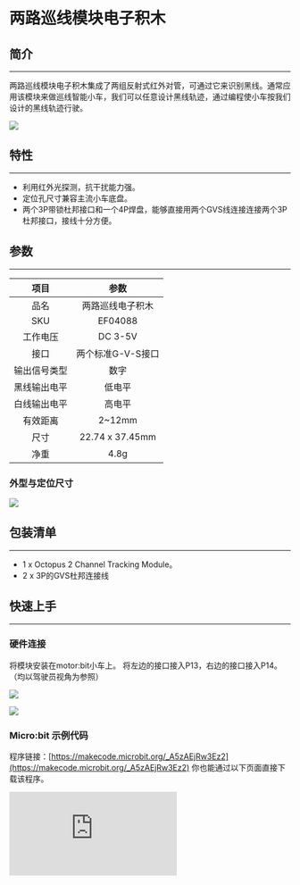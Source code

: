 # 两路巡线模块电子积木

## 简介
---
两路巡线模块电子积木集成了两组反射式红外对管，可通过它来识别黑线。通常应用该模块来做巡线智能小车，我们可以任意设计黑线轨迹，通过编程使小车按我们设计的黑线轨迹行驶。

![](https://wiki-media-ef.oss-cn-hongkong.aliyuncs.com//images/04088_01.png)

## 特性
---
- 利用红外光探测，抗干扰能力强。
- 定位孔尺寸兼容主流小车底盘。
- 两个3P带锁杜邦接口和一个4P焊盘，能够直接用两个GVS线连接连接两个3P杜邦接口，接线十分方便。

## 参数
---

项目 | 参数
:-: | :-:
品名|两路巡线电子积木
SKU|EF04088
工作电压|DC 3-5V
接口|两个标准G-V-S接口
输出信号类型|数字
黑线输出电平|低电平
白线输出电平|高电平
有效距离|2~12mm
尺寸|22.74 x 37.45mm
净重|4.8g

### 外型与定位尺寸
![](https://wiki-media-ef.oss-cn-hongkong.aliyuncs.com//images/u76NzbX.png)

## 包装清单
---
- 1 x Octopus 2 Channel Tracking Module。
- 2 x 3P的GVS杜邦连接线

## 快速上手
---
### 硬件连接
将模块安装在motor:bit小车上。
将左边的接口接入P13，右边的接口接入P14。（均以驾驶员视角为参照）

![](https://wiki-media-ef.oss-cn-hongkong.aliyuncs.com//images/iNdkjrq.jpg)

![](https://wiki-media-ef.oss-cn-hongkong.aliyuncs.com//images/Y7tolMD.jpg)

### Micro:bit 示例代码
程序链接：[https://makecode.microbit.org/_A5zAEjRw3Ez2](https://makecode.microbit.org/_A5zAEjRw3Ez2)
你也能通过以下页面直接下载该程序。
<div
    style={{
        position: 'relative',
        paddingBottom: '60%',
        overflow: 'hidden',
    }}
>
    <iframe
        src="https://makecode.microbit.org/_A5zAEjRw3Ez2"
        frameborder="0"
        sandbox="allow-popups allow-forms allow-scripts allow-same-origin"
        style={{
            position: 'absolute',
            width: '100%',
            height: '100%',
        }}
    />
</div>

### 结果
将小车放在黑线轨迹上，打开开关，小车便沿着黑线轨迹行驶。


## Python 编程

### 步骤 1
下载压缩包并解压[Octopus_MicroPython-master](https://github.com/lionyhw/Octopus_MicroPython/archive/master.zip)
打开[Python editor](https://python.microbit.org/v/2.0)

![](https://wiki-media-ef.oss-cn-hongkong.aliyuncs.com//images/05001_07.png)

为了给双路巡线模块编程，我们需要添加tracking.py。点击Load/Save，然后点击Show Files（1）下拉菜单，再点击Add file在本地找到下载并解压完成的Octopus_MicroPython-master文件夹，从中选择tracking.py添加进来。

![](https://wiki-media-ef.oss-cn-hongkong.aliyuncs.com//images/05001_08.png)
![](https://wiki-media-ef.oss-cn-hongkong.aliyuncs.com//images/05001_09.png)
![](https://wiki-media-ef.oss-cn-hongkong.aliyuncs.com//images/04088_10.png)

### 步骤 2
### 参考程序
```
from microbit import *
from tracking import *

trc = TRACKING(pin1,pin2)
while True:
    if trc.get_state() == 11:
        display.show(Image.HAPPY)
    elif trc.get_state() == 00:
        display.show(Image.SAD)
```


### 结果
- 双路巡线传感器两个巡线头都检测到白色时显示哭脸，都检测到黑色时显示笑脸。


## 常见问题
---
